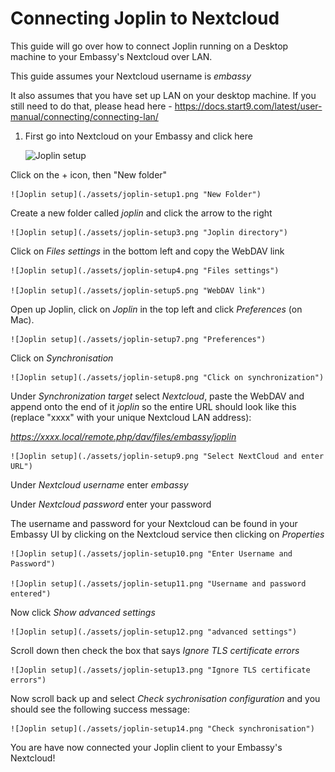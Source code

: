 # Connecting Joplin to Nextcloud

This guide will go over how to connect Joplin running on a Desktop machine to your Embassy's Nextcloud over LAN.

This guide assumes your Nextcloud username is _embassy_

It also assumes that you have set up LAN on your desktop machine. If you still need to do that, please head here - https://docs.start9.com/latest/user-manual/connecting/connecting-lan/

1. First go into Nextcloud on your Embassy and click here

    ![Joplin setup](./assets/joplin-setup0.png "Click on Folders")

Click on the + icon, then "New folder"

    ![Joplin setup](./assets/joplin-setup1.png "New Folder")

Create a new folder called _joplin_ and click the arrow to the right

    ![Joplin setup](./assets/joplin-setup3.png "Joplin directory")

Click on _Files settings_ in the bottom left and copy the WebDAV link

    ![Joplin setup](./assets/joplin-setup4.png "Files settings")

    ![Joplin setup](./assets/joplin-setup5.png "WebDAV link")

Open up Joplin, click on _Joplin_ in the top left and click _Preferences_ (on Mac).

    ![Joplin setup](./assets/joplin-setup7.png "Preferences")

Click on _Synchronisation_

    ![Joplin setup](./assets/joplin-setup8.png "Click on synchronization")

Under _Synchronization target_ select *Nextcloud*, paste the WebDAV and append onto the end of it _joplin_ so the entire URL should look like this (replace "xxxx" with your unique Nextcloud LAN address):

_https://xxxx.local/remote.php/dav/files/embassy/joplin_

    ![Joplin setup](./assets/joplin-setup9.png "Select NextCloud and enter URL")

Under _Nextcloud username_ enter _embassy_

Under _Nextcloud password_ enter your password

The username and password for your Nextcloud can be found in your Embassy UI by clicking on the Nextcloud service then clicking on _Properties_

    ![Joplin setup](./assets/joplin-setup10.png "Enter Username and Password")

    ![Joplin setup](./assets/joplin-setup11.png "Username and password entered")

Now click _Show advanced settings_

    ![Joplin setup](./assets/joplin-setup12.png "advanced settings")

Scroll down then check the box that says _Ignore TLS certificate errors_

    ![Joplin setup](./assets/joplin-setup13.png "Ignore TLS certificate errors")

Now scroll back up and select _Check sychronisation configuration_ and you should see the following success message:

    ![Joplin setup](./assets/joplin-setup14.png "Check synchronisation")

You are have now connected your Joplin client to your Embassy's Nextcloud!

